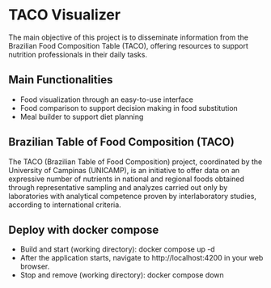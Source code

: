 # TACO Visualizer

The main objective of this project is to disseminate information from the Brazilian Food Composition Table (TACO), offering resources to support nutrition professionals in their daily tasks.

## Main Functionalities

- Food visualization through an easy-to-use interface
- Food comparison to support decision making in food substitution
- Meal builder to support diet planning

## Brazilian Table of Food Composition (TACO)

The TACO (Brazilian Table of Food Composition) project, coordinated by the University of Campinas (UNICAMP), is an initiative to offer data on an expressive number of nutrients in national and regional foods obtained through representative sampling and analyzes carried out only by laboratories with analytical competence proven by interlaboratory studies, according to international criteria.

## Deploy with docker compose

- Build and start (working directory): docker compose up -d
- After the application starts, navigate to http://localhost:4200 in your web browser.
- Stop and remove (working directory): docker compose down